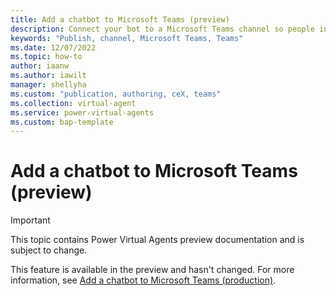 ```yaml
---
title: Add a chatbot to Microsoft Teams (preview)
description: Connect your bot to a Microsoft Teams channel so people in your organization can interact with it in Power Virtual Agents preview.
keywords: "Publish, channel, Microsoft Teams, Teams"
ms.date: 12/07/2022
ms.topic: how-to
author: iaanw
ms.author: iawilt
manager: shellyha
ms.custom: "publication, authoring, ceX, teams"
ms.collection: virtual-agent
ms.service: power-virtual-agents
ms.custom: bap-template
---
```


# Add a chatbot to Microsoft Teams (preview)

> [!IMPORTANT]
> This topic contains Power Virtual Agents preview documentation and is subject to change.

This feature is available in the preview and hasn't changed. For more information, see [Add a chatbot to Microsoft Teams (production)](../publication-add-bot-to-microsoft-teams.md).
